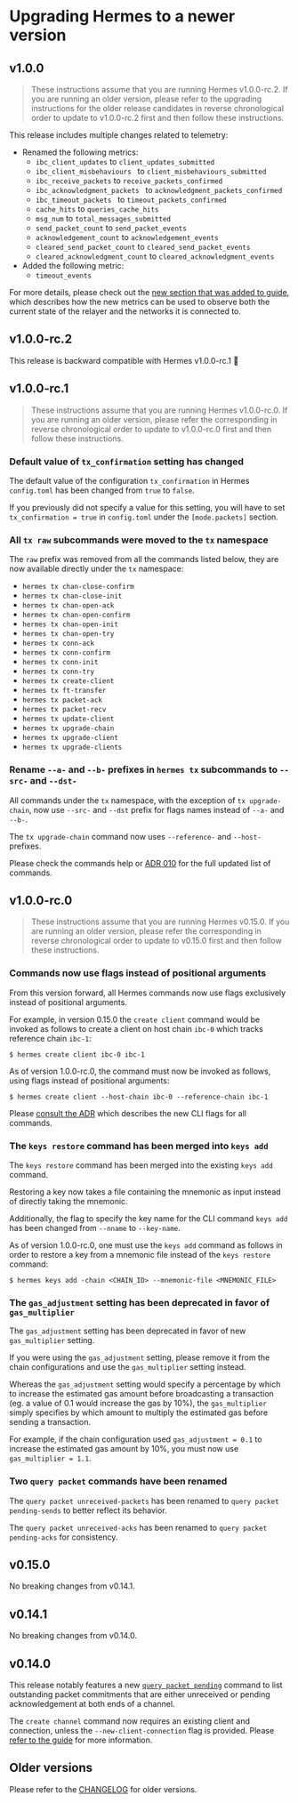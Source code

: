# Upgrading Hermes to a newer version

## v1.0.0

> These instructions assume that you are running Hermes v1.0.0-rc.2.
> If you are running an older version, please refer to the upgrading instructions
> for the older release candidates in reverse chronological order to update to
> v1.0.0-rc.2 first and then follow these instructions.

This release includes multiple changes related to telemetry:
- Renamed the following metrics:
  * `ibc_client_updates` to `client_updates_submitted`
  * `ibc_client_misbehaviours ` to `client_misbehaviours_submitted`
  * `ibc_receive_packets` to `receive_packets_confirmed`
  * `ibc_acknowledgment_packets ` to `acknowledgment_packets_confirmed`
  * `ibc_timeout_packets ` to `timeout_packets_confirmed`
  * `cache_hits` to `queries_cache_hits`
  * `msg_num` to `total_messages_submitted`
  * `send_packet_count` to `send_packet_events`
  * `acknowledgement_count` to `acknowledgement_events`
  * `cleared_send_packet_count` to `cleared_send_packet_events`
  * `cleared_acknowledgment_count` to `cleared_acknowledgment_events`
- Added the following metric:
  * `timeout_events`

For more details, please check out the [new section that was added to guide][telemetry-guide],
which describes how the new metrics can be used to observe both the current state of
the relayer and the networks it is connected to.

[telemetry-guide]: https://hermes.informal.systems/documentation/telemetry/operators.html


## v1.0.0-rc.2

This release is backward compatible with Hermes v1.0.0-rc.1 🎉


## v1.0.0-rc.1

> These instructions assume that you are running Hermes v1.0.0-rc.0.
> If you are running an older version, please refer the corresponding
> in reverse chronological order to update to v1.0.0-rc.0 first and then
> follow these instructions.

### Default value of `tx_confirmation` setting has changed

The default value of the configuration `tx_confirmation`
in Hermes `config.toml` has been changed from `true` to `false`.

If you previously did not specify a value for this setting, you will
have to set `tx_confirmation = true` in `config.toml` under
the `[mode.packets]` section.

### All `tx raw` subcommands were moved to the `tx` namespace

The `raw` prefix was removed from all the commands listed below,
they are now available directly under the `tx` namespace:

- `hermes tx chan-close-confirm`
- `hermes tx chan-close-init`
- `hermes tx chan-open-ack`
- `hermes tx chan-open-confirm`
- `hermes tx chan-open-init`
- `hermes tx chan-open-try`
- `hermes tx conn-ack`
- `hermes tx conn-confirm`
- `hermes tx conn-init`
- `hermes tx conn-try`
- `hermes tx create-client`
- `hermes tx ft-transfer`
- `hermes tx packet-ack`
- `hermes tx packet-recv`
- `hermes tx update-client`
- `hermes tx upgrade-chain`
- `hermes tx upgrade-client`
- `hermes tx upgrade-clients`

### Rename `--a-` and `--b-` prefixes in `hermes tx` subcommands to `--src-` and `--dst-`

All commands under the `tx` namespace, with the exception of `tx upgrade-chain`, now use
`--src-` and `--dst` prefix for flags names instead of `--a-` and `--b-`.

The `tx upgrade-chain` command now uses `--reference-` and `--host-` prefixes.

Please check the commands help or [ADR 010][adr-010] for the full updated list of commands.

## v1.0.0-rc.0

> These instructions assume that you are running Hermes v0.15.0.
> If you are running an older version, please refer the corresponding
> in reverse chronological order to update to v0.15.0 first and then
> follow these instructions.

### Commands now use flags instead of positional arguments

From this version forward, all Hermes commands now use flags exclusively instead
of positional arguments.

For example, in version 0.15.0 the `create client` command would be invoked
as follows to create a client on host chain `ibc-0` which tracks reference chain `ibc-1`:

```
$ hermes create client ibc-0 ibc-1
````

As of version 1.0.0-rc.0, the command must now be invoked as follows, using flags instead of
positional arguments:

```
$ hermes create client --host-chain ibc-0 --reference-chain ibc-1
```

Please [consult the ADR][adr-010] which describes the new CLI flags for all commands.

### The `keys restore` command has been merged into `keys add`

The `keys restore` command has been merged into the existing `keys add` command.

Restoring a key now takes a file containing the mnemonic as input instead of directly taking the mnemonic.

Additionally, the flag to specify the key name for the CLI command `keys add` has been changed from `--nname` to `--key-name`.

As of version 1.0.0-rc.0, one must use the `keys add` command as follows in order
to restore a key from a mnemonic file instead of the `keys restore` command:

```
$ hermes keys add -chain <CHAIN_ID> --mnemonic-file <MNEMONIC_FILE>
```

### The `gas_adjustment` setting has been deprecated in favor of `gas_multiplier`

The `gas_adjustment` setting has been deprecated in favor of new `gas_multiplier` setting.

If you were using the `gas_adjustment` setting, please remove it from the
chain configurations and use the `gas_multiplier` setting instead.

Whereas the `gas_adjustment` setting would specify a percentage by which to increase
the estimated gas amount before broadcasting a transaction (eg. a value of 0.1
would increase the gas by 10%), the `gas_multiplier` simply specifies by
which amount to multiply the estimated gas before sending a transaction.

For example, if the chain configuration used `gas_adjustment = 0.1` to increase
the estimated gas amount by 10%, you must now use `gas_multiplier = 1.1`.

### Two `query packet` commands have been renamed

The `query packet unreceived-packets` has been renamed to `query packet pending-sends` to better
reflect its behavior.

The `query packet unreceived-acks` has been renamed to `query packet pending-acks` for consistency.

## v0.15.0

No breaking changes from v0.14.1.

## v0.14.1

No breaking changes from v0.14.0.

## v0.14.0

This release notably features a new [`query packet pending`][pending] command to
list outstanding packet commitments that are either unreceived or pending
acknowledgement at both ends of a channel.

The `create channel` command now requires an existing client and connection,
unless the `--new-client-connection` flag is provided.
Please [refer to the guide][create-channel] for more information.

[ics-26]: https://github.com/cosmos/ibc/blob/master/spec/core/ics-026-routing-module/README.md
[pending]: https://hermes.informal.systems/documentation/commands/queries/packet.html#pending-packets
[create-channel]: https://hermes.informal.systems/documentation/commands/path-setup/channels.html#establish-channel


## Older versions

Please refer to the [CHANGELOG](CHANGELOG.md) for older versions.

[adr-010]: https://github.com/informalsystems/hermes/blob/v1.0.0-rc.1/docs/architecture/adr-010-unified-cli-arguments-hermes.md

